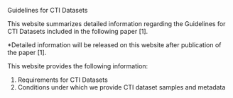 Guidelines for CTI Datasets

This website summarizes detailed information regarding the Guidelines for CTI Datasets included in the following paper [1].

*Detailed information will be released on this website after publication of the paper [1].

This website provides the following information:
1. Requirements for CTI Datasets
2. Conditions under which we provide CTI dataset samples and metadata

